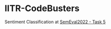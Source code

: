 # IITR-CodeBusters
Sentiment Classification at [SemEval2022 - Task 5](https://competitions.codalab.org/competitions/34175)
